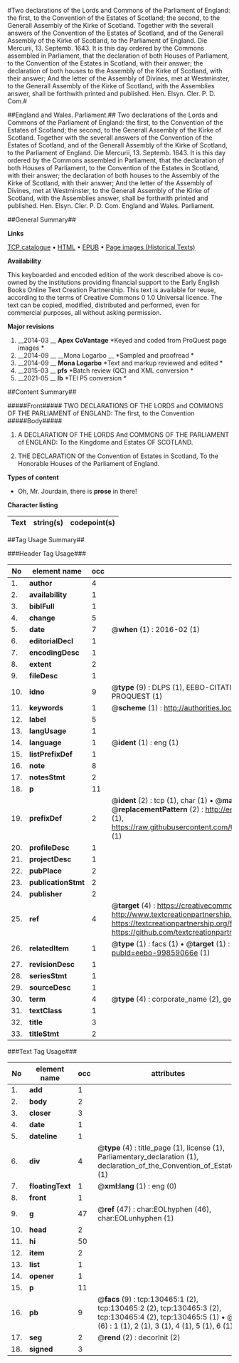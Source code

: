 #Two declarations of the Lords and Commons of the Parliament of England: the first, to the Convention of the Estates of Scotland; the second, to the Generall Assembly of the Kirke of Scotland. Together with the severall answers of the Convention of the Estates of Scotland, and of the Generall Assembly of the Kirke of Scotland, to the Parliament of England. Die Mercurii, 13. Septemb. 1643. It is this day ordered by the Commons assembled in Parliament, that the declaration of both Houses of Parliament, to the Convention of the Estates in Scotland, with their answer; the declaration of both houses to the Assembly of the Kirke of Scotland, with their answer; And the letter of the Assembly of Divines, met at Westminster, to the Generall Assembly of the Kirke of Scotland, with the Assemblies answer, shall be forthwith printed and published. Hen. Elsyn. Cler. P. D. Com.#

##England and Wales. Parliament.##
Two declarations of the Lords and Commons of the Parliament of England: the first, to the Convention of the Estates of Scotland; the second, to the Generall Assembly of the Kirke of Scotland. Together with the severall answers of the Convention of the Estates of Scotland, and of the Generall Assembly of the Kirke of Scotland, to the Parliament of England. Die Mercurii, 13. Septemb. 1643. It is this day ordered by the Commons assembled in Parliament, that the declaration of both Houses of Parliament, to the Convention of the Estates in Scotland, with their answer; the declaration of both houses to the Assembly of the Kirke of Scotland, with their answer; And the letter of the Assembly of Divines, met at Westminster, to the Generall Assembly of the Kirke of Scotland, with the Assemblies answer, shall be forthwith printed and published. Hen. Elsyn. Cler. P. D. Com.
England and Wales. Parliament.

##General Summary##

**Links**

[TCP catalogue](http://www.ota.ox.ac.uk/tcp/)  • 
[HTML](http://tei.it.ox.ac.uk/tcp/Texts-HTML/free/A83/A83532.html)  • 
[EPUB](http://tei.it.ox.ac.uk/tcp/Texts-EPUB/free/A83/A83532.epub) • 
[Page images (Historical Texts)](https://historicaltexts.jisc.ac.uk/eebo-99859066e)

**Availability**

This keyboarded and encoded edition of the work described above is co-owned by the
    institutions providing financial support to the Early English Books Online Text Creation
    Partnership. This text is available for reuse, according to the terms of  Creative Commons 0 1.0 Universal
    licence. The text can be copied, modified, distributed and performed, even for commercial
    purposes, all without asking permission.

**Major revisions**

1. __2014-03 __ __Apex CoVantage__ *Keyed and coded from ProQuest page images *
1. __2014-09 __ __Mona Logarbo __ *Sampled and proofread *
1. __2014-09 __ __Mona Logarbo__ *Text and markup reviewed and edited *
1. __2015-03 __ __pfs__ *Batch review (QC) and XML conversion *
1. __2021-05 __ __lb__ *TEI P5 conversion *

##Content Summary##

#####Front#####
TWO DECLARATIONS OF THE LORDS and COMMONS OF THE PARLIAMENT of ENGLAND: The first, to the Convention
#####Body#####

1. A DECLARATION OF THE LORDS And COMMONS OF THE PARLIAMENT of ENGLAND: To the Kingdome and Estates OF SCOTLAND.

1. THE DECLARATION Of the Convention of Estates in Scotland, To the Honorable Houses of the Parliament of England.

**Types of content**

  * Oh, Mr. Jourdain, there is **prose** in there!

**Character listing**


|Text|string(s)|codepoint(s)|
|---|---|---|

##Tag Usage Summary##

###Header Tag Usage###

|No|element name|occ|attributes|
|---|---|---|---|
|1.|__author__|4||
|2.|__availability__|1||
|3.|__biblFull__|1||
|4.|__change__|5||
|5.|__date__|7| @__when__ (1) : 2016-02 (1)|
|6.|__editorialDecl__|1||
|7.|__encodingDesc__|1||
|8.|__extent__|2||
|9.|__fileDesc__|1||
|10.|__idno__|9| @__type__ (9) : DLPS (1), EEBO-CITATION (1), VID (1), EEBO-PROQUEST (1), STC (4), PROQUEST (1)|
|11.|__keywords__|1| @__scheme__ (1) : http://authorities.loc.gov/ (1)|
|12.|__label__|5||
|13.|__langUsage__|1||
|14.|__language__|1| @__ident__ (1) : eng (1)|
|15.|__listPrefixDef__|1||
|16.|__note__|8||
|17.|__notesStmt__|2||
|18.|__p__|11||
|19.|__prefixDef__|2| @__ident__ (2) : tcp (1), char (1)  •  @__matchPattern__ (2) : ([0-9\-]+):([0-9IVX]+) (1), (.+) (1)  •  @__replacementPattern__ (2) : http://eebo.chadwyck.com/downloadtiff?vid=$1&page=$2 (1), https://raw.githubusercontent.com/textcreationpartnership/Texts/master/tcpchars.xml#$1 (1)|
|20.|__profileDesc__|1||
|21.|__projectDesc__|1||
|22.|__pubPlace__|2||
|23.|__publicationStmt__|2||
|24.|__publisher__|2||
|25.|__ref__|4| @__target__ (4) : https://creativecommons.org/publicdomain/zero/1.0/ (1), http://www.textcreationpartnership.org/docs/. (1), https://textcreationpartnership.org/faq/#faq05 (1), https://github.com/textcreationpartnership (1)|
|26.|__relatedItem__|1| @__type__ (1) : facs (1)  •  @__target__ (1) : https://data.historicaltexts.jisc.ac.uk/view?pubId=eebo-99859066e (1)|
|27.|__revisionDesc__|1||
|28.|__seriesStmt__|1||
|29.|__sourceDesc__|1||
|30.|__term__|4| @__type__ (4) : corporate_name (2), geographic_name (2)|
|31.|__textClass__|1||
|32.|__title__|3||
|33.|__titleStmt__|2||


###Text Tag Usage###

|No|element name|occ|attributes|
|---|---|---|---|
|1.|__add__|1||
|2.|__body__|2||
|3.|__closer__|3||
|4.|__date__|1||
|5.|__dateline__|1||
|6.|__div__|4| @__type__ (4) : title_page (1), license (1), Parliamentary_declaration (1), declaration_of_the_Convention_of_Estates (1)|
|7.|__floatingText__|1| @__xml:lang__ (1) : eng (0)|
|8.|__front__|1||
|9.|__g__|47| @__ref__ (47) : char:EOLhyphen (46), char:EOLunhyphen (1)|
|10.|__head__|2||
|11.|__hi__|50||
|12.|__item__|2||
|13.|__list__|1||
|14.|__opener__|1||
|15.|__p__|11||
|16.|__pb__|9| @__facs__ (9) : tcp:130465:1 (2), tcp:130465:2 (2), tcp:130465:3 (2), tcp:130465:4 (2), tcp:130465:5 (1)  •  @__n__ (6) : 1 (1), 2 (1), 3 (1), 4 (1), 5 (1), 6 (1)|
|17.|__seg__|2| @__rend__ (2) : decorInit (2)|
|18.|__signed__|3||
